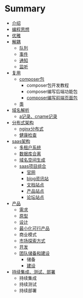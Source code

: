 # Summary

* [介绍](README.md)
* [编程思想](chapter1.md)
* [优雅](you-ya.md)
* [解耦](jie-ou.md)
  * [队列](jie-ou/dui-lie.md)
  * [事件](jie-ou/shi-jian.md)
  * [通知](jie-ou/tong-zhi.md)
  * [监听](jie-ou/jian-ting.md)
* [复用](fu-yong.md)
  * [composer包](fu-yong/composerbao.md)
    * composer包开发教程
    * composer编写后端功能包
    * [composer编写前端页面包](fu-yong/composerbao/composerbian-xie-qian-duan-ye-mian-bao.md)
  * [类](fu-yong/lei.md)
* [域名解析](yu-ming.md)
  * [a记录、cname记录](yu-ming/aji-lu.md)
* [分布式架构](fen-bu-shi-jia-gou.md)
  * [nginx分布式](fen-bu-shi-jia-gou/nginxfen-bu-shi.md)
  * [健康检查](fen-bu-shi-jia-gou/jian-kang-jian-cha.md)
* [saas架构](saasjia-gou.md)
  * [多租户系统](saasjia-gou/duo-zu-hu-xi-tong.md)
  * [数据库合离](saasjia-gou/shu-ju-ku-he-li.md)
  * [域名空间生成](saasjia-gou/zi-ding-yi-yu-ming-sheng-cheng.md)
  * [saas项目组合](saasjia-gou/saasxiang-mu-zu-he.md)
    * [官网](saasjia-gou/saasxiang-mu-zu-he/guan-wang.md)
    * [blog资讯站](saasjia-gou/saasxiang-mu-zu-he/blogzi-xun-zhan.md)
    * [文档站点](saasjia-gou/saasxiang-mu-zu-he/wen-dang-zhan-dian.md)
    * [产品站点](saasjia-gou/saasxiang-mu-zu-he/chan-pin-zhan-dian.md)
    * [论坛站点](saasjia-gou/saasxiang-mu-zu-he/lun-tan-zhan-dian.md)
* [产品](chan-pin-jia-gou.md)
  * [需求](chan-pin-jia-gou/xu-qiu.md)
  * [原型](chan-pin-jia-gou/she-ji.md)
  * [设计](chan-pin-jia-gou/she-ji.md)
  * [最小化可行产品](chan-pin-jia-gou/mvp.md)
  * 商业模式
  * [市场探索方式](chan-pin-jia-gou/shi-chang-tan-suo-fang-shi.md)
  * [开发](chan-pin-jia-gou/kai-fa.md)
  * [团队储备和建设](chan-pin-jia-gou/tuan-dui-chu-bei-he-jian-she.md)
    * 储备
    * [建设](chan-pin-jia-gou/tuan-dui-chu-bei-he-jian-she/jian-she.md)
* [持续集成、测试、部署](chi-xu-ji-cheng-he-bu-shu.md)
  * 持续集成
  * 持续测试
  * 持续部署

